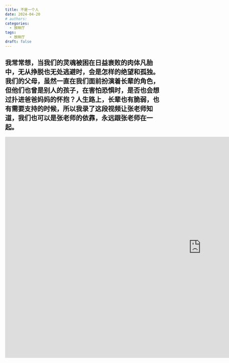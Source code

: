 ```yaml
---
title: 不是一个人
date: 2024-04-20
# authors:
categories:
  - 放映厅
tags:
  - 放映厅
draft: false
---
```


## 我常常想，当我们的灵魂被困在日益衰败的肉体凡胎中，无从挣脱也无处逃避时，会是怎样的绝望和孤独。我们的父母，虽然一直在我们面前扮演着长辈的角色，但他们也曾是别人的孩子，在害怕恐惧时，是否也会想过扑进爸爸妈妈的怀抱？人生路上，长辈也有脆弱，也有需要支持的时候，所以我录了这段视频让张老师知道，我们也可以是张老师的依靠，永远跟张老师在一起。

<div class="videoWrapper">
<iframe width="1280" height="720" src="https://www.youtube.com/embed/5eUss8Kwzzo" title="不是一个人" frameborder="0" allow="accelerometer; autoplay; clipboard-write; encrypted-media; gyroscope; picture-in-picture; web-share" referrerpolicy="strict-origin-when-cross-origin" allowfullscreen></iframe>
</div>
